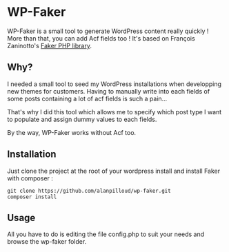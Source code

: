 # WP-Faker

WP-Faker is a small tool to generate WordPress content really quickly ! More than that, you can add Acf fields too !
It's based on François Zaninotto's [Faker PHP library](https://github.com/fzaninotto/Faker).

## Why?

I needed a small tool to seed my WordPress installations when developping new
themes for customers. Having to manually write into each fields of some posts
containing a lot of acf fields is such a pain...

That's why I did this tool which allows me to specify which post type I want to
populate and assign dummy values to each fields.

By the way, WP-Faker works without Acf too.

## Installation

Just clone the project at the root of your wordpress install and install Faker
with composer :
```
git clone https://github.com/alanpilloud/wp-faker.git
composer install
```
## Usage

All you have to do is editing the file config.php to suit your needs and browse
the wp-faker folder.